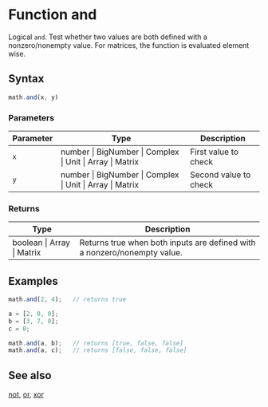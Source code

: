 <!-- Note: This file is automatically generated from source code comments. Changes made in this file will be overridden. -->

# Function and

Logical `and`. Test whether two values are both defined with a nonzero/nonempty value.
For matrices, the function is evaluated element wise.


## Syntax

```js
math.and(x, y)
```

### Parameters

Parameter | Type | Description
--------- | ---- | -----------
`x` | number &#124; BigNumber &#124; Complex &#124; Unit &#124; Array &#124; Matrix | First value to check
`y` | number &#124; BigNumber &#124; Complex &#124; Unit &#124; Array &#124; Matrix | Second value to check

### Returns

Type | Description
---- | -----------
boolean &#124; Array &#124; Matrix |  Returns true when both inputs are defined with a nonzero/nonempty value.


## Examples

```js
math.and(2, 4);   // returns true

a = [2, 0, 0];
b = [3, 7, 0];
c = 0;

math.and(a, b);   // returns [true, false, false]
math.and(a, c);   // returns [false, false, false]
```


## See also

[not](not.md),
[or](or.md),
[xor](xor.md)
